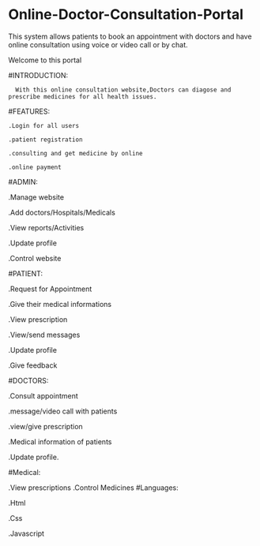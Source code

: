# Online-Doctor-Consultation-Portal
This system allows patients to book an appointment with doctors and have online consultation using voice or video call or by chat.

Welcome to this portal

#INTRODUCTION:

      With this online consultation website,Doctors can diagose and prescribe medicines for all health issues.

#FEATURES:

    .Login for all users
 
    .patient registration
 
    .consulting and get medicine by online
  
    .online payment

#ADMIN:

  .Manage website
  
  .Add doctors/Hospitals/Medicals
  
  .View reports/Activities
  
  .Update profile
  
  .Control website
 
#PATIENT:

  .Request for Appointment
  
  .Give their medical informations
  
  .View prescription
  
  .View/send messages
  
  .Update profile
  
  .Give feedback
 
#DOCTORS:

  .Consult appointment 
  
  .message/video call with patients
  
  .view/give prescription
  
  .Medical information of patients
  
  .Update profile.
 
#Medical:

  .View prescriptions
  .Control Medicines
#Languages:

  .Html 
  
  .Css
  
  .Javascript
 
